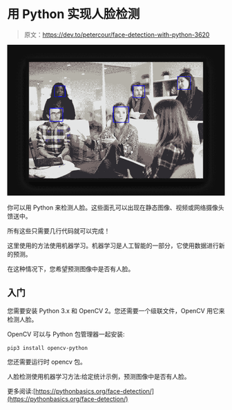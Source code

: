 # 用 Python 实现人脸检测

> 原文：<https://dev.to/petercour/face-detection-with-python-3620>

[![face detection](img/4a4334df36347be76cc2ecf2944e8d51.png)](https://res.cloudinary.com/practicaldev/image/fetch/s--ZAbzMc7y--/c_limit%2Cf_auto%2Cfl_progressive%2Cq_auto%2Cw_880/https://pythonbasics.org/wp-content/uploads/2019/03/face.png)

你可以用 Python 来检测人脸。这些面孔可以出现在静态图像、视频或网络摄像头馈送中。

所有这些只需要几行代码就可以完成！

这里使用的方法使用机器学习。机器学习是人工智能的一部分，它使用数据进行新的预测。

在这种情况下，您希望预测图像中是否有人脸。

## 入门

您需要安装 Python 3.x 和 OpenCV 2。您还需要一个级联文件，OpenCV 用它来检测人脸。

OpenCV 可以与 Python 包管理器一起安装:

```
pip3 install opencv-python 
```

您还需要运行时 opencv 包。

人脸检测使用机器学习方法:给定统计示例，预测图像中是否有人脸。

更多阅读:[https://pythonbasics.org/face-detection/](https://pythonbasics.org/face-detection/)